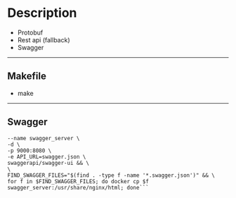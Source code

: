 # Description
- Protobuf
- Rest api (fallback)
- Swagger

------------

## Makefile
- make

------------

## Swagger
```docker run --rm \
--name swagger_server \
-d \
-p 9000:8080 \
-e API_URL=swagger.json \
swaggerapi/swagger-ui && \
\
FIND_SWAGGER_FILES="$(find . -type f -name '*.swagger.json')" && \
for f in $FIND_SWAGGER_FILES; do docker cp $f swagger_server:/usr/share/nginx/html; done```

